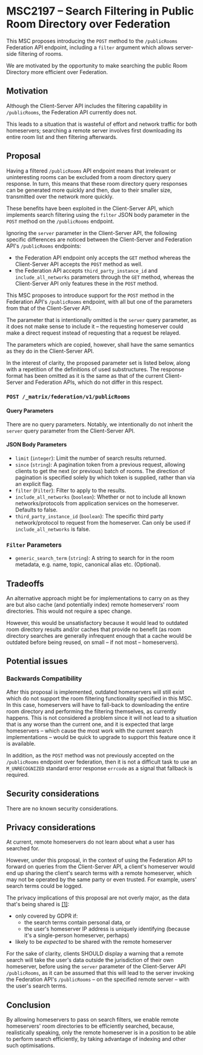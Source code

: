 # MSC2197 – Search Filtering in Public Room Directory over Federation

This MSC proposes introducing the `POST` method to the `/publicRooms` Federation
API endpoint, including a `filter` argument which allows server-side filtering
of rooms.

We are motivated by the opportunity to make searching the public Room Directory
more efficient over Federation.

## Motivation

Although the Client-Server API includes the filtering capability in
`/publicRooms`, the Federation API currently does not.

This leads to a situation that is wasteful of effort and network traffic for
both homeservers; searching a remote server involves first downloading its
entire room list and then filtering afterwards.

## Proposal

Having a filtered `/publicRooms` API endpoint means that irrelevant or
uninteresting rooms can be excluded from a room directory query response.
In turn, this means that these room directory query responses can be generated
more quickly and then, due to their smaller size, transmitted over the network
more quickly.

These benefits have been exploited in the Client-Server API, which implements
search filtering using the `filter` JSON body parameter in the `POST` method on
the `/publicRooms` endpoint.

Ignoring the `server` parameter in the Client-Server API, the following specific
differences are noticed between the Client-Server and Federation API's
`/publicRooms` endpoints:

* the Federation API endpoint only accepts the `GET` method whereas the
  Client-Server API accepts the `POST` method as well.
* the Federation API accepts `third_party_instance_id` and
  `include_all_networks` parameters through the `GET` method, whereas the
  Client-Server API only features these in the `POST` method.

This MSC proposes to introduce support for the `POST` method in the Federation
API's `/publicRooms` endpoint, with all but one of the parameters from that of
the Client-Server API.

The parameter that is intentionally omitted is the `server` query parameter, as
it does not make sense to include it – the requesting homeserver could make a
direct request instead of requesting that a request be relayed.

The parameters which are copied, however, shall have the same semantics as
they do in the Client-Server API.

In the interest of clarity, the proposed parameter set is listed below, along
with a repetition of the definitions of used substructures. The response format
has been omitted as it is the same as that of the current Client-Server and
Federation APIs, which do not differ in this respect.

### `POST /_matrix/federation/v1/publicRooms`

#### Query Parameters

There are no query parameters. Notably, we intentionally do not inherit the
`server` query parameter from the Client-Server API.

#### JSON Body Parameters

* `limit` (`integer`): Limit the number of search results returned.
* `since` (`string`): A pagination token from a previous request, allowing
  clients to get the next (or previous) batch of rooms. The direction of
  pagination is specified solely by which token is supplied, rather than via an
  explicit flag.
* `filter` (`Filter`): Filter to apply to the results.
* `include_all_networks` (`boolean`): Whether or not to include all known
  networks/protocols from application services on the homeserver.
  Defaults to false.
* `third_party_instance_id` (`boolean`): The specific third party
  network/protocol to request from the homeserver.
  Can only be used if `include_all_networks` is false.

### `Filter` Parameters

* `generic_search_term` (`string`): A string to search for in the room metadata,
e.g. name, topic, canonical alias etc. (Optional).

## Tradeoffs

An alternative approach might be for implementations to carry on as they are but
also cache (and potentially index) remote homeservers' room directories.
This would not require a spec change.

However, this would be unsatisfactory because it would lead to outdated room
directory results and/or caches that provide no benefit (as room directory
searches are generally infrequent enough that a cache would be outdated before
being reused, on small – if not most – homeservers).

## Potential issues

### Backwards Compatibility

After this proposal is implemented, outdated homeservers will still exist which
do not support the room filtering functionality specified in this MSC. In this
case, homeservers will have to fall-back to downloading the entire room
directory and performing the filtering themselves, as currently happens.
This is not considered a problem since it will not lead to a situation that is
any worse than the current one, and it is expected that large homeservers
– which cause the most work with the current search implementations –
would be quick to upgrade to support this feature once it is available.

In addition, as the `POST` method was not previously accepted on the
`/publicRooms` endpoint over federation, then it is not a difficult task to use
an `M_UNRECOGNIZED` standard error response `errcode` as a signal that fallback
is required.

## Security considerations

There are no known security considerations.

## Privacy considerations

At current, remote homeservers do not learn about what a user has searched for.

However, under this proposal, in the context of using the Federation API to
forward on queries from the Client-Server API, a client's homeserver would end
up sharing the client's search terms with a remote homeserver, which may not be
operated by the same party or even trusted. For example, users' search terms
could be logged.

The privacy implications of this proposal are not overly major, as the data
that's being shared is [\[1\]][1]:

- only covered by GDPR if:
    - the search terms contain personal data, or
    - the user's homeserver IP address is uniquely identifying (because it's a
      single-person homeserver, perhaps)
- likely to be *expected* to be shared with the remote homeserver

[1]: https://github.com/matrix-org/matrix-doc/pull/2197#issuecomment-517641751

For the sake of clarity, clients SHOULD display a warning that a remote search
will take the user's data outside the jurisdiction of their own homeserver,
before using the `server` parameter of the Client-Server API `/publicRooms`, as
it can be assumed that this will lead to the server invoking the Federation
API's `/publicRooms` – on the specified remote server – with the user's search
terms.

## Conclusion

By allowing homeservers to pass on search filters, we enable remote homeservers'
room directories to be efficiently searched, because, realistically speaking,
only the remote homeserver is in a position to be able to perform search
efficiently, by taking advantage of indexing and other such optimisations.

